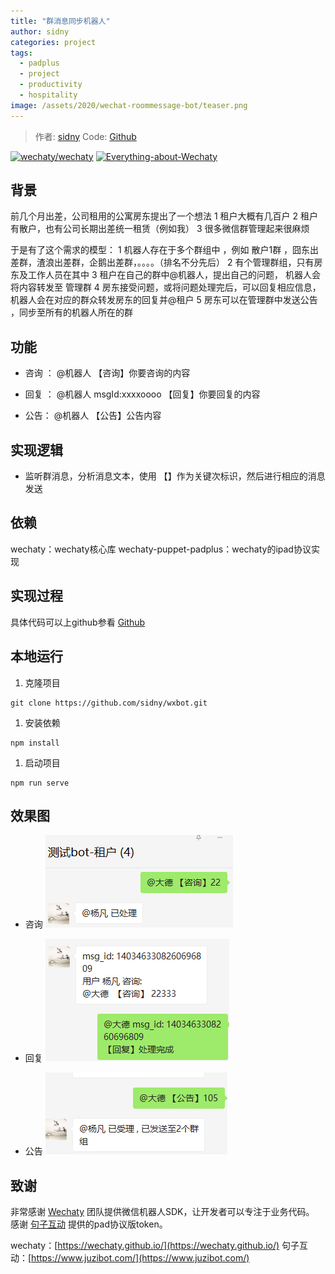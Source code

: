```yaml
---
title: "群消息同步机器人"
author: sidny
categories: project
tags:
  - padplus
  - project
  - productivity
  - hospitality
image: /assets/2020/wechat-roommessage-bot/teaser.png
---
```


> 作者: [sidny](https://github.com/sidny/)
> Code: [Github](https://github.com/sidny/wxbot)

[![wechaty/wechaty](https://img.shields.io/badge/Powered%20By-Wechaty-green.svg#align=left&display=inline&height=20&margin=%5Bobject%20Object%5D&originHeight=20&originWidth=132&status=done&style=none&width=132)](https://github.com/wechaty/wechaty)
[![Everything-about-Wechaty](https://img.shields.io/badge/Wechaty-%E5%BC%80%E6%BA%90%E6%BF%80%E5%8A%B1%E8%AE%A1%E5%88%92-green.svg#align=left&display=inline&height=20&margin=%5Bobject%20Object%5D&originHeight=20&originWidth=134&status=done&style=none&width=134)](https://github.com/juzibot/Welcome/wiki/Everything-about-Wechaty)

## 背景

前几个月出差，公司租用的公寓房东提出了一个想法
1 租户大概有几百户
2 租户有散户，也有公司长期出差统一租赁（例如我）
3 很多微信群管理起来很麻烦

于是有了这个需求的模型：
1 机器人存在于多个群组中 ，例如 散户1群 ，囧东出差群，渣浪出差群，企鹅出差群，。。。。（排名不分先后）
2 有个管理群组，只有房东及工作人员在其中
3 租户在自己的群中@机器人，提出自己的问题， 机器人会将内容转发至 管理群
4 房东接受问题，或将问题处理完后，可以回复相应信息，机器人会在对应的群众转发房东的回复并@租户
5 房东可以在管理群中发送公告 ，同步至所有的机器人所在的群

## 功能

- 咨询 ：
  @机器人 【咨询】你要咨询的内容

- 回复 ：
  @机器人 msgId:xxxxoooo
  【回复】你要回复的内容

- 公告：
  @机器人 【公告】公告内容

## 实现逻辑

- 监听群消息，分析消息文本，使用 【】作为关键次标识，然后进行相应的消息发送

## 依赖

wechaty：wechaty核心库
wechaty-puppet-padplus：wechaty的ipad协议实现

## 实现过程

具体代码可以上github参看 [Github](https://github.com/sidny/wxbot)

## 本地运行

1. 克隆项目

```shell
git clone https://github.com/sidny/wxbot.git
```

1. 安装依赖

```shell
npm install
```

1. 启动项目

```shell
npm run serve
```

## 效果图

- 咨询
  ![咨询](/assets/2020/wechat-roommessage-bot/query.png)

- 回复
  ![回复](/assets/2020/wechat-roommessage-bot/answer.png)

- 公告
  ![公告](/assets/2020/wechat-roommessage-bot/notice.png)

## 致谢

非常感谢 [Wechaty](https://wechaty.github.io/) 团队提供微信机器人SDK，让开发者可以专注于业务代码。
感谢 [句子互动](https://www.juzibot.com/) 提供的pad协议版token。

wechaty：[https://wechaty.github.io/](https://wechaty.github.io/)
句子互动：[https://www.juzibot.com/](https://www.juzibot.com/)
